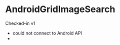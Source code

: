 AndroidGridImageSearch
======================

Checked-in v1

* could not connect to Android API
* 
